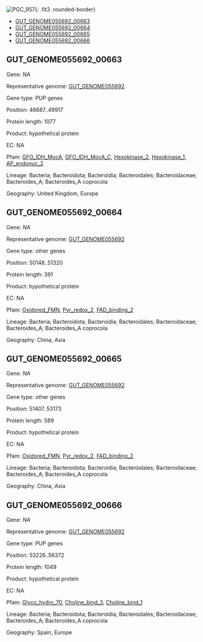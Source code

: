 ![PGC_957](../static/images/Clusters_figure/PGC_957.jpg){: .fit3 .rounded-border}

<ul id="myTab" class="nav nav-tabs">
  <li class="active">
        <a href="#tab1" data-toggle="tab">GUT_GENOME055692_00663</a>
  </li>
<li><a href="#tab2" data-toggle="tab">GUT_GENOME055692_00664</a></li>
<li><a href="#tab3" data-toggle="tab">GUT_GENOME055692_00665</a></li>
<li><a href="#tab4" data-toggle="tab">GUT_GENOME055692_00666</a></li>
</ul>

<div id="myTabContent" class="tab-content">
  <div class="tab-pane fade in active" id="tab1">

<h2 id="GUT_GENOME055692_00663">GUT_GENOME055692_00663</h2>
<p>Gene: <em>NA</em>
<p>Representative genome: <a href="https://www.ebi.ac.uk/metagenomics/genomes/MGYG-HGUT-01306">GUT_GENOME055692</a></p>
<p>Gene type: PUP genes</p>
<p>Position: 46687..49917</p>
<p>Protein length: 1077</p>
<p>Product: hypothetical protein</p>
<p>EC: NA</p>
<p>Pfam: <a href="http://pfam.xfam.org/family/GFO_IDH_MocA">GFO_IDH_MocA</a>, <a href="http://pfam.xfam.org/family/GFO_IDH_MocA_C">GFO_IDH_MocA_C</a>, <a href="http://pfam.xfam.org/family/Hexokinase_2">Hexokinase_2</a>, <a href="http://pfam.xfam.org/family/Hexokinase_1">Hexokinase_1</a>, <a href="http://pfam.xfam.org/family/AP_endonuc_2">AP_endonuc_2</a></p>
<p>Lineage: Bacteria; Bacteroidota; Bacteroidia; Bacteroidales; Bacteroidaceae; Bacteroides_A; Bacteroides_A coprocola</p>
<p>Geography: United Kingdom, Europe</p>
  </div>

  <div class="tab-pane fade" id="tab2">

<h2 id="GUT_GENOME055692_00664">GUT_GENOME055692_00664</h2>
<p>Gene: <em>NA</em></p>
<p>Representative genome: <a href="https://www.ebi.ac.uk/metagenomics/genomes/MGYG-HGUT-01306">GUT_GENOME055692</a></p>
<p>Gene type: other genes</p>
<p>Position: 50148..51320</p>
<p>Protein length: 391</p>
<p>Product: hypothetical protein</p>
<p>EC: NA</p>
<p>Pfam: <a href="http://pfam.xfam.org/family/Oxidored_FMN">Oxidored_FMN</a>, <a href="http://pfam.xfam.org/family/Pyr_redox_2">Pyr_redox_2</a>, <a href="http://pfam.xfam.org/family/FAD_binding_2">FAD_binding_2</a></p>
<p>Lineage: Bacteria; Bacteroidota; Bacteroidia; Bacteroidales; Bacteroidaceae; Bacteroides_A; Bacteroides_A coprocola</p>
<p>Geography: China, Asia</p>

  </div>
  <div class="tab-pane fade" id="tab3">

<h2 id="GUT_GENOME055692_00665">GUT_GENOME055692_00665</h2>
<p>Gene: <em>NA</em></p>
<p>Representative genome: <a href="https://www.ebi.ac.uk/metagenomics/genomes/MGYG-HGUT-01306">GUT_GENOME055692</a></p>
<p>Gene type: other genes</p>
<p>Position: 51407..53173</p>
<p>Protein length: 589</p>
<p>Product: hypothetical protein</p>
<p>EC: NA</p>
<p>Pfam: <a href="http://pfam.xfam.org/family/Oxidored_FMN">Oxidored_FMN</a>, <a href="http://pfam.xfam.org/family/Pyr_redox_2">Pyr_redox_2</a>, <a href="http://pfam.xfam.org/family/FAD_binding_2">FAD_binding_2</a></p>
<p>Lineage: Bacteria; Bacteroidota; Bacteroidia; Bacteroidales; Bacteroidaceae; Bacteroides_A; Bacteroides_A coprocola</p>
<p>Geography: China, Asia</p>

  </div>
  <div class="tab-pane fade" id="tab4">

<h2 id="GUT_GENOME055692_00666">GUT_GENOME055692_00666</h2>
<p>Gene: <em>NA</em></p>
<p>Representative genome: <a href="https://www.ebi.ac.uk/metagenomics/genomes/MGYG-HGUT-01306">GUT_GENOME055692</a></p>
<p>Gene type: PUP genes</p>
<p>Position: 53226..56372</p>
<p>Protein length: 1049</p>
<p>Product: hypothetical protein</p>
<p>EC: NA</p>
<p>Pfam: <a href="http://pfam.xfam.org/family/Glyco_hydro_70">Glyco_hydro_70</a>, <a href="http://pfam.xfam.org/family/Choline_bind_3">Choline_bind_3</a>, <a href="http://pfam.xfam.org/family/Choline_bind_1">Choline_bind_1</a></p>
<p>Lineage: Bacteria; Bacteroidota; Bacteroidia; Bacteroidales; Bacteroidaceae; Bacteroides_A; Bacteroides_A coprocola</p>
<p>Geography: Spain, Europe</p>

  </div>
</div>
